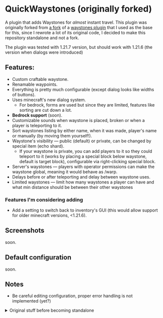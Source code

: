 # QuickWaystones (originally forked)
A plugin that adds Waystones for *almost* instant travel. This plugin was originally forked from [a fork](https://github.com/SkyboundLab/QuickWaystones) of a [waystones plugin](https://github.com/Pozzoo/QuickWaystones)
that I used as the base for this, since I rewrote a lot of its original code, I decided to make this repository standalone and not a fork.

The plugin was tested with 1.21.7 version, but should work with 1.21.6 (the version when dialogs were introduced)

## Features:
- Custom craftable waystone.
- Renamable waypoints.
- Everything is pretty much configurable (except dialog looks like widths of buttons).
- Uses minecraft's new dialog system.
  - For bedrock, forms are used but since they are limited, features like sorting are cut down a lot.
- **Bedrock support** (soon).
- Customizable sounds when waystone is placed, broken or when a player is teleporting to it.
- Sort waystones listing by either name, when it was made, player's name or manually (by moving them yourself!).
- Waystone's visibility — public (default) or private, can be changed by special item (echo shard).
  - If your waystone is private, you can add players to it so they could teleport to it (works by placing a special block below waystone, default is target block), configurable via right-clicking special block.
- Server's waystones — players with operator permissions can make the waystone global, meaning it would behave as /warp.
- Delays before or after teleporting and delay between waystone uses.
- Limited waystones — limit how many waystones a player can have and what min distance should be between their other waystones

### Features I'm considering adding
- Add a setting to switch back to inventory's GUI (this would allow support for older minecraft versions, <1.21.6).

## Screenshots
soon.

## Default configuration
soon.

## Notes
- Be careful editing configuration, proper error handling is not implemented (yet?)

<details>
  <summary>Original stuff before becoming standalone</summary>

### Changes over original (by SkyboundLab)
- **More Saving:** Instead of saving once on server shutdown, it will also save on adding and removing a waystone.
- **Bigger Menus:** Instead of a single chest, it now uses a double chest so you can see more per page. (removed feature as dialogs are used)
- **UUIDs for IDs:** Allows multiple waystones to have the same name and not override each other.
- **World's specific icons:** The 3 dimensions in Minecraft have their own block as the icon in the menu. (removed feature as dialogs are used)
  
### Original TODO list for my needs
- [x] Use `echo shard` to change visibility (public by default)
- [x] Target block below lodestone unlocks the ability to add other players to your private waystone.
- [x] Special waystone recipe — uses 4 chiseled stone bricks, 1 target block, 1 enderpearl, 2 redstone dusts and 1 lodestone.
- [x] Try replacing inventory GUI with new dialogs system.
- [x] Persistent (system specified) waystones.
- [x] Manual/Auto waystones sorting.

## Below is the text from the original readme file.

### Features:
- Right-click a lodestone to activate it as a waypoint
- Renamable waypoints
- Unlimited paginated Waystone GUI
- New crafting for lodestone, making it more accessible:

![image](https://github.com/Pozzoo/QuickWaystones/assets/73541474/003effe1-ae79-4061-89d9-90a1d5fcb4a6)

## Right-click with a nametag to rename!
![2024-05-01-21-07-00_2-min-ezgif com-optimize](https://github.com/Pozzoo/QuickWaystones/assets/73541474/955b7f93-f440-461e-93fb-2a2d4c547636)

## Quick travel!
![2024-05-01-21-07-00_1-min-optimize](https://github.com/Pozzoo/QuickWaystones/assets/73541474/b5f62abe-7e4e-446a-8362-80ff5fc40151)


</details>